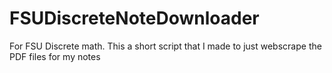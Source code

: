# FSUDiscreteNoteDownloader
For FSU Discrete math. This a short script that I made to just webscrape the PDF files for my notes
